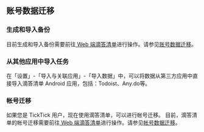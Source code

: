 ## 账号数据迁移


### 生成和导入备份
目前生成和导入备份需要前往[ Web 端滴答清单](https://dida365.com/)进行操作。请参见[账号数据迁移](guide-dd/web/data.md)。


### 从其他应用中导入任务

在「设置」-「导入与关联应用」-「导入数据」中，可以将数据从第三方应用中直接导入滴答清单 Android 应用，包括：Todoist、Any.do等。

### 帐号迁移

如果您是 TickTick 用户，现在使用滴答清单，可以进行帐号迁移。 目前，滴答清单的帐号迁移需要前往[ Web 端滴答清单](https://dida365.com/)进行操作。请参见[帐号数据迁移](guide-dd/web/data.md)。


